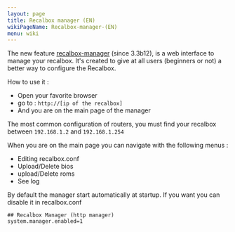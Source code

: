 ```yaml
---
layout: page
title: Recalbox manager (EN)
wikiPageName: Recalbox-manager-(EN)
menu: wiki
---
```


The new feature [recalbox-manager](https://github.com/sveetch/recalbox-manager) (since 3.3b12), is a web interface to manage your recalbox.
It's created to give at all users (beginners or not) a better way to configure the Recalbox.

How to use it :
- Open your favorite browser
- go to : `http://[ip of the recalbox]`
- And you are on the main page of the manager

The most common configuration of routers, you must find your recalbox between 
`192.168.1.2` and `192.168.1.254`

When you are on the main page you can navigate with the following menus :

- Editing recalbox.conf
- Upload/Delete bios
- upload/Delete roms 
- See log

By default the manager start automatically at startup. If you want you can disable it in recalbox.conf
```
## Recalbox Manager (http manager)
system.manager.enabled=1
```
